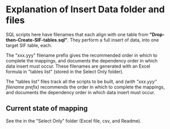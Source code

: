 # Explanation of Insert Data folder and files

SQL scripts here have filenames that each align with one table from **"Drop-then-Create-SIF-tables.sql"**.
They perform a full insert of data, into one target SIF table, each.

The "xxx.yyy" filename prefix gives the recommended order in which  to complete the mappings, and documents the dependency order in which data insert must occur.
These filenames are generated with an Excel formula in "tables list" (stored in the Select Only folder).

The "tables list" files track all the scripts to be built, and *(with "xxx.yyy" filename prefix)* recommends the order in which  to complete the mappings, and documents the dependency order in which data insert must occur.

## Current state of mapping

See the in the "Select Only" folder (Excel file, csv, and Readme).
